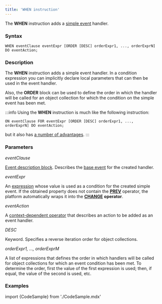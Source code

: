 ```yaml
---
title: 'WHEN instruction'
---
```


The **WHEN** instruction adds a [simple event](Simple_event.md) handler.

### Syntax 

    WHEN eventClause eventExpr [ORDER [DESC] orderExpr1, ..., orderExprN] DO eventAction;

### Description

The **WHEN** instruction adds a simple event handler. In a condition expression you can implicitly declare local parameters that can then be used in the event handler.

Also, the **ORDER** block can be used to define the order in which the handler will be called for an object collection for which the condition on the simple event has been met. 


:::info
Using the **WHEN** instruction is much like the following instruction:

    ON eventClause FOR eventExpr [ORDER [DESC] orderExpr1, ..., orderExprN] DO eventAction;

but it also has [a number of advantages](Simple_event.md).
:::

### Parameters

*eventClause*

[Event description block](Event_description_block.md). Describes the [base event](Events.md) for the created handler.

*eventExpr*

An [expression](Expression.md) whose value is used as a condition for the created simple event. If the obtained property does not contain the [**PREV**](Previous_value_PREV_.md) operator, the platform automatically wraps it into the [**CHANGE**](Property_change_CHANGE_.md) **operator**.

*eventAction*

A [context-dependent operator](Action_operator.md#contextdependent) that describes an action to be added as an event handler.

*DESC*

Keyword. Specifies a reverse iteration order for object collections. 

*orderExpr1, ..., orderExprM*

A list of expressions that defines the order in which handlers will be called for object collections for which an event condition has been met. To determine the order, first the value of the first expression is used; then, if equal, the value of the second is used, etc. 

### Examples

import {CodeSample} from './CodeSample.mdx'

<CodeSample url="https://documentation.lsfusion.org/sample?file=InstructionSample&block=when"/>

